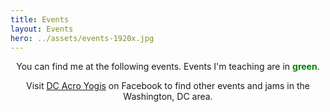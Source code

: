 ```yaml
---
title: Events
layout: Events
hero: ../assets/events-1920x.jpg
---
```


<p style="text-align: center;">You can find me at the following events. Events I'm teaching are in <span style="color: green"><strong>green</strong></span>.</p>

<p style="text-align: center;">Visit <a href="https://www.facebook.com/groups/AcroYogaDC/" target="_blank">DC Acro Yogis</a> on Facebook to find other events and jams in the Washington, DC area.</p>
